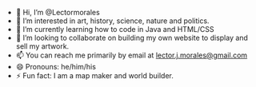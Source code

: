 - 👋 Hi, I’m @Lectormorales
- 👀 I’m interested in art, history, science, nature and politics.
- 🌱 I’m currently learning how to code in Java and HTML/CSS
- 💞️ I’m looking to collaborate on building my own website to display and sell my artwork.
- 📫 You can reach me primarily by email at lector.j.morales@gmail.com
- 😄 Pronouns: he/him/his
- ⚡ Fun fact: I am a map maker and world builder.  

<!---
Lectormorales/Lectormorales is a ✨ special ✨ repository because its `README.md` (this file) appears on your GitHub profile.
You can click the Preview link to take a look at your changes.
--->

